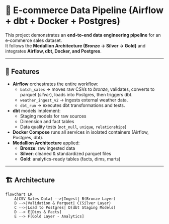 # 🛒 E-commerce Data Pipeline (Airflow + dbt + Docker + Postgres)

This project demonstrates an **end-to-end data engineering pipeline** for an e-commerce sales dataset.  
It follows the **Medallion Architecture (Bronze → Silver → Gold)** and integrates **Airflow, dbt, Docker, and Postgres**.

---

## 🚀 Features
- **Airflow** orchestrates the entire workflow:
  - `batch_sales` → moves raw CSVs to *bronze*, validates, converts to parquet (*silver*), loads into Postgres, then triggers dbt.
  - `weather_ingest_v2` → ingests external weather data.
  - `dbt_run` → executes dbt transformations and tests.
- **dbt** models implement:
  - Staging models for raw sources
  - Dimension and fact tables
  - Data quality tests (`not_null`, `unique`, `relationships`)
- **Docker Compose** runs all services in isolated containers (Airflow, Postgres, dbt).
- **Medallion Architecture** applied:
  - **Bronze**: raw ingested data
  - **Silver**: cleaned & standardized parquet files
  - **Gold**: analytics-ready tables (facts, dims, marts)

---

## 🏗️ Architecture
```mermaid
flowchart LR
    A[CSV Sales Data] -->|Ingest| B(Bronze Layer)
    B -->|Validation & Parquet| C(Silver Layer)
    C -->|Load to Postgres| D(dbt Staging Models)
    D --> E[Dims & Facts]
    E --> F[Gold Layer - Analytics]
